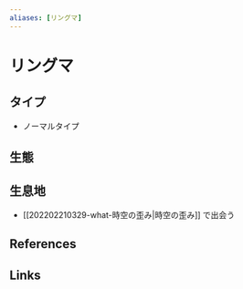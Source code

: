 ```yaml
---
aliases: [リングマ]
---
```

# リングマ

## タイプ

- ノーマルタイプ

## 生態



## 生息地

- [[202202210329-what-時空の歪み|時空の歪み]] で出会う

## References



## Links


